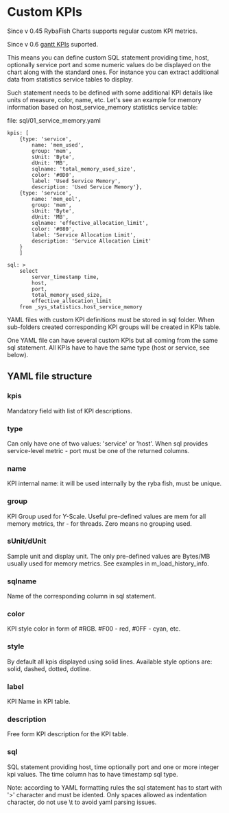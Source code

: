 # Custom KPIs
Since v 0.45 RybaFish Charts supports regular custom KPI metrics.

Since v 0.6 [gantt KPIs](/customKPIgantt) suported.

This means you can define custom SQL statement providing time, host, optionally service port and some numeric values do be displayed on the chart along with the standard ones. For instance you can extract additional data from statistics service tables to display.

Such statement needs to be defined with some additional KPI details like units of measure, color, name, etc. Let's see an example for memory information based on host_service_memory statistics service table:

file: sql/01_service_memory.yaml
```
kpis: [
    {type: 'service',
        name: 'mem_used',
        group: 'mem',
        sUnit: 'Byte',
        dUnit: 'MB',
        sqlname: 'total_memory_used_size',
        color: '#0D0',
        label: 'Used Service Memory',
        description: 'Used Service Memory'},
    {type: 'service',
        name: 'mem_eol',
        group: 'mem',
        sUnit: 'Byte',
        dUnit: 'MB',
        sqlname: 'effective_allocation_limit',
        color: '#080',
        label: 'Service Allocation Limit',
        description: 'Service Allocation Limit'
    }
    ]

sql: >
    select 
        server_timestamp time,
        host, 
        port, 
        total_memory_used_size, 
        effective_allocation_limit
    from _sys_statistics.host_service_memory
```

YAML files with custom KPI definitions must be stored in sql folder. When sub-folders created corresponding KPI groups will be created in KPIs table.

One YAML file can have several custom KPIs but all coming from the same sql statement. All KPIs have to have the same type (host or service, see below).

## YAML file structure
### kpis
Mandatory field with list of KPI descriptions.

### type
Can only have one of two values: 'service' or 'host'.
When sql provides service-level metric - port must be one of the returned columns. 

### name
KPI internal name: it will be used internally by the ryba fish, must be unique.

### group
KPI Group used for Y-Scale. Useful pre-defined values are mem for all memory metrics, thr - for threads. Zero means no grouping used.

### sUnit/dUnit
Sample unit and display unit. The only pre-defined values are Bytes/MB usually used for memory metrics. See examples in m_load_history_info.

### sqlname
Name of the corresponding column in sql statement.

### color
KPI style color in form of #RGB. #F00 - red, #0FF - cyan, etc.

### style
By default all kpis displayed using solid lines. Available style options are: solid, dashed, dotted, dotline.

### label
KPI Name in KPI table.

### description
Free form KPI description for the KPI table.

### sql
SQL statement providing host, time optionally port and one or more integer kpi values. The time column has to have timestamp sql type. 

Note: according to YAML formatting rules the sql statement has to start with '>' character and must be idented. Only spaces allowed as indentation character, do not use \t to avoid yaml parsing issues.
